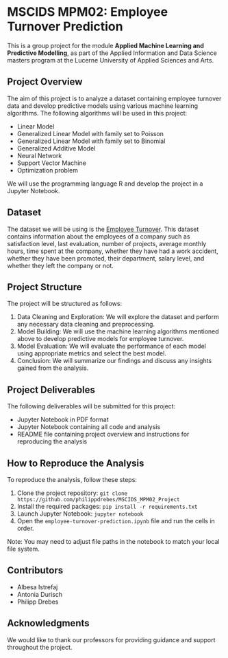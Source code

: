 # MSCIDS MPM02: Employee Turnover Prediction 

This is a group project for the module **Applied Machine Learning and Predictive Modelling**, as part of the Applied Information and Data Science masters program at the Lucerne University of Applied Sciences and Arts.

## Project Overview

The aim of this project is to analyze a dataset containing employee turnover data and develop predictive models using various machine learning algorithms. The following algorithms will be used in this project:

- Linear Model
- Generalized Linear Model with family set to Poisson
- Generalized Linear Model with family set to Binomial
- Generalized Additive Model
- Neural Network
- Support Vector Machine
- Optimization problem

We will use the programming language R and develop the project in a Jupyter Notebook.

## Dataset
The dataset we will be using is the [Employee Turnover](https://www.kaggle.com/datasets/davinwijaya/employee-turnover). This dataset contains information about the employees of a company such as satisfaction level, last evaluation, number of projects, average monthly hours, time spent at the company, whether they have had a work accident, whether they have been promoted, their department, salary level, and whether they left the company or not.

## Project Structure

The project will be structured as follows:

1. Data Cleaning and Exploration: We will explore the dataset and perform any necessary data cleaning and preprocessing.
2. Model Building: We will use the machine learning algorithms mentioned above to develop predictive models for employee turnover.
3. Model Evaluation: We will evaluate the performance of each model using appropriate metrics and select the best model.
4. Conclusion: We will summarize our findings and discuss any insights gained from the analysis.

## Project Deliverables
The following deliverables will be submitted for this project:

- Jupyter Notebook in PDF format
- Jupyter Notebook containing all code and analysis
- README file containing project overview and instructions for reproducing the analysis

## How to Reproduce the Analysis
To reproduce the analysis, follow these steps:

1. Clone the project repository: `git clone https://github.com/philippdrebes/MSCIDS_MPM02_Project` 
2. Install the required packages: `pip install -r requirements.txt`
3. Launch Jupyter Notebook: `jupyter notebook`
4. Open the `employee-turnover-prediction.ipynb` file and run the cells in order.

Note: You may need to adjust file paths in the notebook to match your local file system.

## Contributors
- Albesa Istrefaj
- Antonia Durisch
- Philipp Drebes

## Acknowledgments
We would like to thank our professors for providing guidance and support throughout the project.

